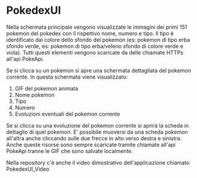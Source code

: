 # PokedexUI
Nella schermata principale vengono visualizzate le immagini dei primi 151 pokemon del pokedex con il rispettivo nome, numero e tipo.
Il tipo è identificato dal colore dello sfondo del pokemon (es: pokemon di tipo erba sfondo verde, es: pokemon di tipo erba/veleno sfondo di colore verde e viola).
Tutti questi elementi vengono scaricate da delle chiamate HTTPs all'api PokeApi.

Se si clicca su un pokemon si apre una schermata dettagliata del pokemon corrente. In questa schermata viene visualizzato: 
1) GIF del pokemon animata
2) Nome pokemon
3) Tipo
4) Numero
5) Evoluzioni eventuali del pokemon corrente

Se si clicca su una evoluzione del pokemon corrente si aprirà la scheda in dettaglio di quel pokemon. E' possibile muoversi da una scheda pokemon all'altra anche cliccando sulle due frecce in alto verso destra e sinistra.
Anche queste risorse sono sempre scaricate tramite chiamate all'api PokeApi tranne le GIF che sono salvate localmente. 







Nella repository c'è anche il video dimostrativo dell'applicazione chiamato PokedexUI_Video
